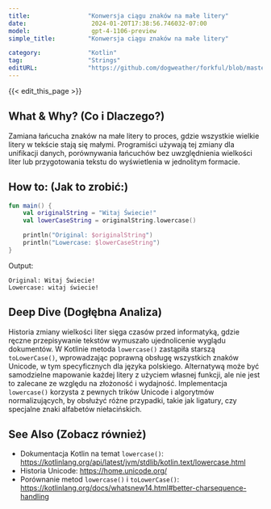 ```yaml
---
title:                "Konwersja ciągu znaków na małe litery"
date:                  2024-01-20T17:38:56.746032-07:00
model:                 gpt-4-1106-preview
simple_title:         "Konwersja ciągu znaków na małe litery"

category:             "Kotlin"
tag:                  "Strings"
editURL:              "https://github.com/dogweather/forkful/blob/master/content/pl/kotlin/converting-a-string-to-lower-case.md"
---
```


{{< edit_this_page >}}

## What & Why? (Co i Dlaczego?)
Zamiana łańcucha znaków na małe litery to proces, gdzie wszystkie wielkie litery w tekście stają się małymi. Programiści używają tej zmiany dla unifikacji danych, porównywania łańcuchów bez uwzględnienia wielkości liter lub przygotowania tekstu do wyświetlenia w jednolitym formacie.

## How to: (Jak to zrobić:)
```kotlin
fun main() {
    val originalString = "Witaj Świecie!"
    val lowerCaseString = originalString.lowercase()

    println("Original: $originalString")
    println("Lowercase: $lowerCaseString")
}
```
Output:
```
Original: Witaj Świecie!
Lowercase: witaj świecie!
```

## Deep Dive (Dogłębna Analiza)
Historia zmiany wielkości liter sięga czasów przed informatyką, gdzie ręczne przepisywanie tekstów wymuszało ujednolicenie wyglądu dokumentów. W Kotlinie metoda `lowercase()` zastąpiła starszą `toLowerCase()`, wprowadzając poprawną obsługę wszystkich znaków Unicode, w tym specyficznych dla języka polskiego. Alternatywą może być samodzielne mapowanie każdej litery z użyciem własnej funkcji, ale nie jest to zalecane ze względu na złożoność i wydajność. Implementacja `lowercase()` korzysta z pewnych trików Unicode i algorytmów normalizujących, by obsłużyć różne przypadki, takie jak ligatury, czy specjalne znaki alfabetów niełacińskich.

## See Also (Zobacz również)
- Dokumentacja Kotlin na temat `lowercase()`: https://kotlinlang.org/api/latest/jvm/stdlib/kotlin.text/lowercase.html
- Historia Unicode: https://home.unicode.org/
- Porównanie metod `lowercase()` i `toLowerCase()`: https://kotlinlang.org/docs/whatsnew14.html#better-charsequence-handling

